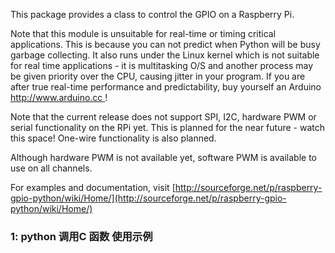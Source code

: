 This package provides a class to control the GPIO on a Raspberry Pi.

Note that this module is unsuitable for real-time or timing critical applications.  This is because you
can not predict when Python will be busy garbage collecting.  It also runs under the Linux kernel which
is not suitable for real time applications - it is multitasking O/S and another process may be given
priority over the CPU, causing jitter in your program.  If you are after true real-time performance and
predictability, buy yourself an Arduino [http://www.arduino.cc ]()!

Note that the current release does not support SPI, I2C, hardware PWM or serial functionality on the RPi yet.
This is planned for the near future - watch this space!  One-wire functionality is also planned.

Although hardware PWM is not available yet, software PWM is available to use on all channels.

For examples and documentation, visit [http://sourceforge.net/p/raspberry-gpio-python/wiki/Home/](http://sourceforge.net/p/raspberry-gpio-python/wiki/Home/)

### 1: python 调用C 函数 使用示例